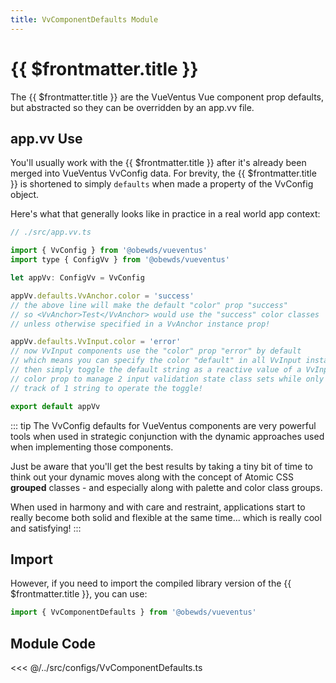 ```yaml
---
title: VvComponentDefaults Module
---
```


<script setup>
    import DocsPackageVersion from '../../../src/views/compos/DocsPackageVersion.vue'
</script>







# {{ $frontmatter.title }}

The {{ $frontmatter.title }} are the VueVentus Vue component prop defaults, but abstracted so they can be overridden by an app.vv file.








## app.vv Use

You'll usually work with the {{ $frontmatter.title }} after it's already been merged into VueVentus VvConfig data. For brevity, the {{ $frontmatter.title }} is shortened to simply `defaults` when made a property of the VvConfig object.

Here's what that generally looks like in practice in a real world app context:

```javascript
// ./src/app.vv.ts

import { VvConfig } from '@obewds/vueventus'
import type { ConfigVv } from '@obewds/vueventus'

let appVv: ConfigVv = VvConfig

appVv.defaults.VvAnchor.color = 'success'
// the above line will make the default "color" prop "success"
// so <VvAnchor>Test</VvAnchor> would use the "success" color classes
// unless otherwise specified in a VvAnchor instance prop!

appVv.defaults.VvInput.color = 'error'
// now VvInput components use the "color" prop "error" by default
// which means you can specify the color "default" in all VvInput instances
// then simply toggle the default string as a reactive value of a VvInput instance's 
// color prop to manage 2 input validation state class sets while only keeping 
// track of 1 string to operate the toggle!

export default appVv
```

::: tip
The VvConfig defaults for VueVentus components are very powerful tools when used in strategic conjunction with the dynamic approaches used when implementing those components.

Just be aware that you'll get the best results by taking a tiny bit of time to think out your dynamic moves along with the concept of Atomic CSS **grouped** classes - and especially along with palette and color class groups. 

When used in harmony and with care and restraint, applications start to really become both solid and flexible at the same time... which is really cool and satisfying!
:::








## Import

However, if you need to import the compiled library version of the {{ $frontmatter.title }}, you can use:

```javascript
import { VvComponentDefaults } from '@obewds/vueventus'
```







## Module Code

<<< @/../src/configs/VvComponentDefaults.ts






<DocsPackageVersion/>


